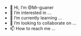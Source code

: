 - 👋 Hi, I’m @Mr-guaner
- 👀 I’m interested in ...
- 🌱 I’m currently learning ...
- 💞️ I’m looking to collaborate on ...
- 📫 How to reach me ...

<!---
Mr-guaner/Mr-guaner is a ✨ special ✨ repository because its `README.md` (this file) appears on your GitHub profile.
You can click the Preview link to take a look at your changes.
--->
